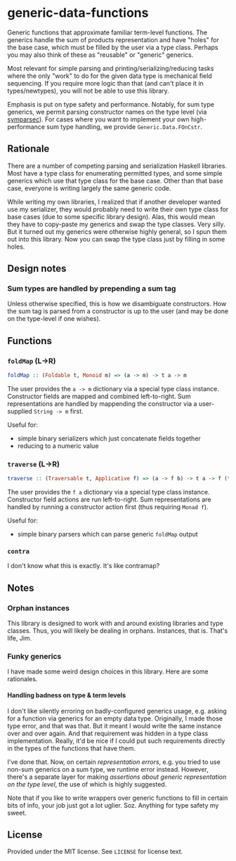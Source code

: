 [hackage-flatparse]: https://hackage.haskell.org/package/flatparse
[hackage-megaparsec]: https://hackage.haskell.org/package/megaparsec

# generic-data-functions
Generic functions that approximate familiar term-level functions. The generics
handle the sum of products representation and have "holes" for the base case,
which must be filled by the user via a type class. Perhaps you may also think of
these as "reusable" or "generic" generics.

Most relevant for simple parsing and printing/serializing/reducing tasks where
the only "work" to do for the given data type is mechanical field sequencing. If
you require more logic than that (and can't place it in types/newtypes), you
will not be able to use this library.

Emphasis is put on type safety and performance. Notably, for sum type generics,
we permit parsing constructor names on the type level (via
[symparsec](https://hackage.haskell.org/package/symparsec)). For cases where you
want to implement your own high-performance sum type handling, we provide
`Generic.Data.FOnCstr`.

## Rationale
There are a number of competing parsing and serialization Haskell libraries.
Most have a type class for enumerating permitted types, and some simple generics
which use that type class for the base case. Other than that base case, everyone
is writing largely the same generic code.

While writing my own libraries, I realized that if another developer wanted use
my serializer, they would probably need to write their own type class for base
cases (due to some specific library design). Alas, this would mean they have to
copy-paste my generics and swap the type classes. Very silly. But it turned out
my generics were otherwise highly general, so I spun them out into this library.
Now you can swap the type class just by filling in some holes.

## Design notes
### Sum types are handled by prepending a sum tag
Unless otherwise specified, this is how we disambiguate constructors. How the
sum tag is parsed from a constructor is up to the user (and may be done on the
type-level if one wishes).

## Functions
### `foldMap` (L->R)
```haskell
foldMap :: (Foldable t, Monoid m) => (a -> m) -> t a -> m
```

The user provides the `a -> m` dictionary via a special type class instance.
Constructor fields are mapped and combined left-to-right. Sum representations
are handled by mappending the constructor via a user-supplied `String -> m`
first.

Useful for:

  * simple binary serializers which just concatenate fields together
  * reducing to a numeric value

### `traverse` (L->R)
```haskell
traverse :: (Traversable t, Applicative f) => (a -> f b) -> t a -> f (t b)
```

The user provides the `f a` dictionary via a special type class instance.
Constructor field actions are run left-to-right.
Sum representations are handled by running a constructor action first (thus
requiring `Monad f`).

Useful for:

  * simple binary parsers which can parse generic `foldMap` output

### `contra`
I don't know what this is exactly. It's like contramap?

## Notes
### Orphan instances
This library is designed to work with and around existing libraries and type
classes. Thus, you will likely be dealing in orphans. Instances, that is. That's
life, Jim.

### Funky generics
I have made some weird design choices in this library. Here are some rationales.

#### Handling badness on type & term levels
I don't like silently erroring on badly-configured generics usage, e.g. asking
for a function via generics for an empty data type. Originally, I made those
type error, and that was that. But it meant I would write the same instance over
and over again. And that requirement was hidden in a type class implementation.
Really, it'd be nice if I could put such requirements directly in the types of
the functions that have them.

I've done that. Now, on certain *representation errors*, e.g. you tried to use
non-sum generics on a sum type, we runtime error instead. However, there's a
separate layer for making *assertions about generic representation on the type
level*, the use of which is highly suggested.

Note that if you like to write wrappers over generic functions to fill in
certain bits of info, your job just got a lot uglier. Soz. Anything for type
safety my sweet.

## License
Provided under the MIT license. See `LICENSE` for license text.
